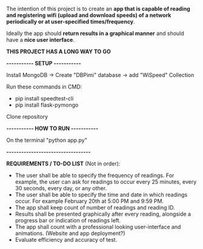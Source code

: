 The intention of this project is to create an **app that is capable of reading and registering wifi (upload and download speeds) of a network periodically or at user-specified times/frequency**.

Ideally the app should **return results in a graphical manner** and should have a **nice user interface**. 

**THIS PROJECT HAS A LONG WAY TO GO**


**----------- SETUP -----------** 

Install MongoDB -> Create "DBPimi" database -> add "WiSpeed" Collection

Run these commands in CMD:
  -  pip install speedtest-cli
  -  pip install flask-pymongo

Clone repository

**----------- HOW TO RUN -----------**

On the terminal "python app.py"

**----------------------------------**

**REQUIREMENTS / TO-DO LIST** (Not in order):

- The user shall be able to specify the frequency of readings. For example, the user can ask for readings to occur every 25 minutes, every 30 seconds, every day, or any other.
- The user shall be able to specify the time and date in which readings occur. For example February 20th at 5:00 PM and 9:59 PM.
- The app shall keep count of number of readings and reading ID.
- Results shall be presented graphically after every reading, alongside a progress bar or indication of readings left.
- The app shall count with a professional looking user-interface and animations. (Website and app deployment?) 
- Evaluate efficiency and accuracy of test.

